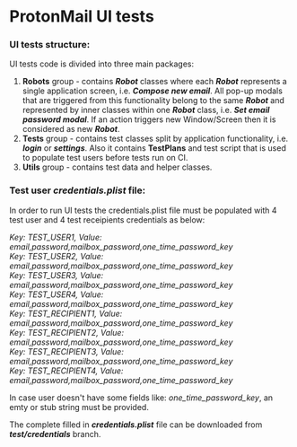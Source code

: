 #  ProtonMail UI tests


### UI tests structure:

UI tests code is divided into three main packages: 
1. **Robots** group - contains ***Robot*** classes where each ***Robot*** represents a single application screen, i.e. ***Compose new email***. All pop-up modals that are triggered from this functionality belong to the same ***Robot*** and represented by inner classes within one ***Robot*** class, i.e. ***Set email password modal***. If an action triggers new Window/Screen then it is considered as new ***Robot***. 
2. **Tests** group - contains test classes split by application functionality, i.e. ***login*** or ***settings***. Also it contains **TestPlans** and test script that is used to populate test users before tests run on CI.
3. **Utils** group - contains test data and helper classes.

### Test user ***credentials.plist*** file:

In order to run UI tests the credentials.plist file must be populated with 4 test user and 4 test receipients credentials as below:

*Key: TEST_USER1, Value: email,password,mailbox_password,one_time_password_key*<br>
*Key: TEST_USER2, Value: email,password,mailbox_password,one_time_password_key*<br>
*Key: TEST_USER3, Value: email,password,mailbox_password,one_time_password_key*<br>
*Key: TEST_USER4, Value: email,password,mailbox_password,one_time_password_key*<br>
*Key: TEST_RECIPIENT1, Value: email,password,mailbox_password,one_time_password_key*<br>
*Key: TEST_RECIPIENT2, Value: email,password,mailbox_password,one_time_password_key*<br>
*Key: TEST_RECIPIENT3, Value: email,password,mailbox_password,one_time_password_key*<br>
*Key: TEST_RECIPIENT4, Value: email,password,mailbox_password,one_time_password_key*<br>

In case user doesn't have some fields like: *one_time_password_key*, an emty or stub string must be provided.

The complete filled in ***credentials.plist*** file can be downloaded from ***test/credentials*** branch.
